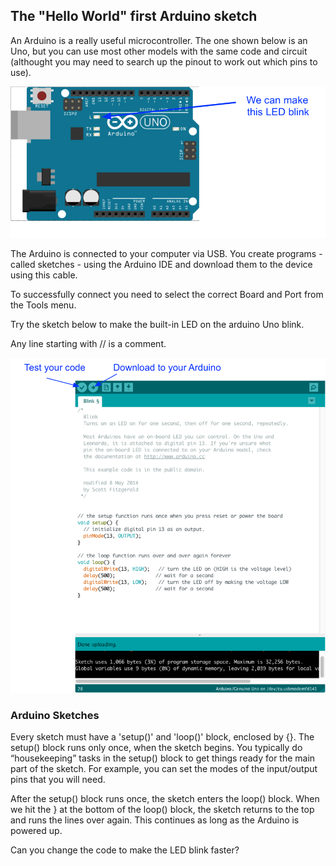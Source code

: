 ## The "Hello World" first Arduino sketch

An Arduino is a really useful microcontroller. The one shown below is an Uno, but you can use most other models with the same code and circuit (althought you may need to search up the pinout to work out which pins to use).

![](images/uno1.png)

The Arduino is connected to your computer via USB. You create programs - called sketches - using the Arduino IDE and download them to the device using this cable.

To successfully connect you need to select the correct Board and Port from the Tools menu.

Try the sketch below to make the built-in LED on the arduino Uno blink.

Any line starting with // is a comment.

![](images/ide3.png)

### Arduino Sketches
Every sketch must have a 'setup()' and 'loop()' block, enclosed by {}. The setup() block runs only once, when the sketch begins. You typically do “housekeeping” tasks in the setup() block to get things ready for the main part of the sketch. For example, you can set the modes of the input/output pins that you will need.

After the setup() block runs once, the sketch enters the loop() block. When we hit the } at the bottom of the loop() block, the sketch returns to the top and runs the lines over again. This continues as long as the Arduino is powered up.

Can you change the code to make the LED blink faster?
